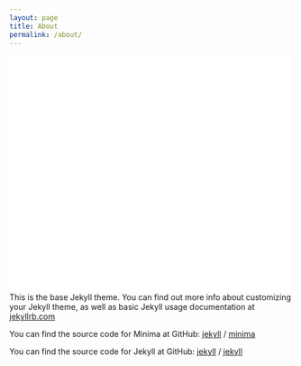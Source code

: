 ```yaml
---
layout: page
title: About
permalink: /about/
---
```



<div class="box"> <iframe src="sideproject/fourier.html"  width="50%" height="420" style="border:none" align="left"></iframe></div>											
<div class="box"> <iframe src="sideproject/waveform.html" width="50%" height="420" style="border:none" align="right"></iframe></div>



This is the base Jekyll theme. You can find out more info about customizing your Jekyll theme, as well as basic Jekyll usage documentation at [jekyllrb.com](https://jekyllrb.com/)

You can find the source code for Minima at GitHub:
[jekyll][jekyll-organization] /
[minima](https://github.com/jekyll/minima)

You can find the source code for Jekyll at GitHub:
[jekyll][jekyll-organization] /
[jekyll](https://github.com/jekyll/jekyll)


[jekyll-organization]: https://github.com/jekyll
